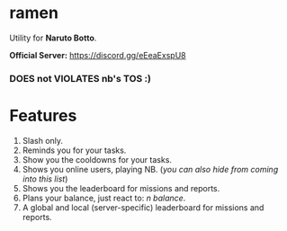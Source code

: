 # ramen

Utility for **Naruto Botto**.

**Official Server:** https://discord.gg/eEeaExspU8

### DOES not VIOLATES nb's TOS :)

# Features
1. Slash only.
2. Reminds you for your tasks.
3. Show you the cooldowns for your tasks.
4. Shows you online users, playing NB. (*you can also hide from coming into this list*)
5. Shows you the leaderboard for missions and reports.
6. Plans your balance, just react to: *n balance*.
7. A global and local (server-specific) leaderboard for missions and reports.
 
